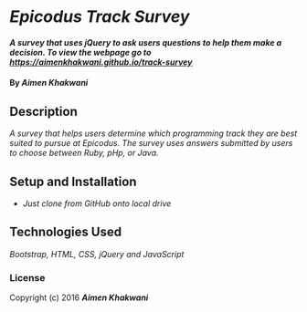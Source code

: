# _Epicodus Track Survey_

#### _A survey that uses jQuery to ask users questions to help them make a decision. To view the webpage go to https://aimenkhakwani.github.io/track-survey_

#### By _**Aimen Khakwani**_

## Description

_A survey that helps users determine which programming track they are best suited to pursue at Epicodus. The survey uses answers submitted by users to choose between Ruby, pHp, or Java._

## Setup and Installation

* _Just clone from GitHub onto local drive_

## Technologies Used

_Bootstrap, HTML, CSS, jQuery and JavaScript_

### License

Copyright (c) 2016 **_Aimen Khakwani_**
